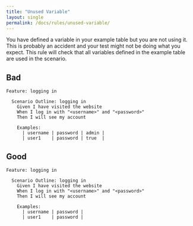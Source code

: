 ```yaml
---
title: "Unused Variable"
layout: single
permalink: /docs/rules/unused-variable/
---
```


You have defined a variable in your example table but you are not using it. This is probably an accident and your test might not be doing what you expect. This rule will check that all variables defined in the example table are used in the scenario.

## Bad

```gherkin
Feature: logging in

  Scenario Outline: logging in
    Given I have visited the website
    When I log in with "<username>" and "<password>"
    Then I will see my account

    Examples:
      | username | password | admin |
      | user1    | password | true  |
```

## Good

```gherkin
Feature: logging in

  Scenario Outline: logging in
    Given I have visited the website
    When I log in with "<username>" and "<password>"
    Then I will see my account

    Examples:
      | username | password |
      | user1    | password |
```
